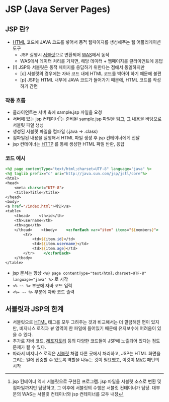 # JSP (Java Server Pages)

## JSP 란?
- [HTML](../../미완성%20문서/HTML.md) 코드에 JAVA 코드를 넣어서 동적 웹페이지를 생성해주는 웹 어플리케이션 도구
	- JSP 실행시 [서블릿](서블릿.md)으로 변환되어 [WAS](Web%20Application%20Server.md)에서 동작
	- WAS에서 데이터 처리를 거치면, 해당 데이터 + 웹페이지를 클라이언트에 응답
- [!] JSP와 서블릿은 동적 페이지를 응답하기 위한다는 점에서 동일하지만
	 - [c] 서블릿의 경우에는 자바 코드 내에 HTML 코드를 박아야 하기 때문에 불편
	- [p] JSP는 HTML 내부에 JAVA 코드가 들어가기 때문에, HTML 코드를 작성하기 간편
	

### 작동 흐름
- 클라이언트는 서버 측에 sample.jsp 파일을 요청
- 서버에 있는 jsp 컨테이너[^1]는 준비된 sample.jsp 파일을 읽고, 그 내용을 바탕으로 서블릿 파일 생성
- 생성된 서블릿 파일을 컴파일 (.java -> .class)
- 컴파일된 내용을 실행해서 HTML 파일 생성 후 jsp 컨테이너에게 전달
- jsp 컨테이너는 [HTTP](HTTP.md) 를 통해 생성한 HTML 파일 반환, 응답


### 코드 예시
```jsp
<%@ page contentType="text/html;charset=UTF-8" language="java" %>  
<%@ taglib prefix="c" uri="http://java.sun.com/jsp/jstl/core"%>  
<html>  
<head>  
    <meta charset="UTF-8">  
    <title>Title</title>  
</head>  
<body>  
<a href="/index.html">메인</a>  
<table>  
    <thead>    <th>id</th>  
    <th>username</th>  
    <th>age</th>  
    </thead>    <tbody>    <c:forEach var="item" items="${members}">  
        <tr>  
            <td>${item.id}</td>  
            <td>${item.username}</td>  
            <td>${item.age}</td>  
        </tr>    </c:forEach>  
    </tbody>  
</table>
```
- jsp 문서는 항상 `<%@ page contentType="text/html;charset=UTF-8" language="java" %>` 로 시작
- `<% ~~ %>` 부분에 자바 코드 입력
- `<%= ~~ %>` 부분에 자바 코드 출력


## 서블릿과 JSP의 한계

- 서블릿으로 [HTML](../../미완성%20문서/HTML.md) 태그를 모두 그려주는 것과 비교해서는 더 깔끔해진 면이 있지만, 비지니스 로직과 뷰 영역이 한 파일에 들어있기 때문에 유지보수에 어려움이 있을 수 있다.
- 추가로 자바 코드, [레포지토리](../../미완성%20문서/@Repository.md) 등의 다양한 코드들이 JSP에 노출되어 있다는 점도 문제가 될 수 있다.
- 따라서 비지니스 로직은 [서블릿](서블릿.md) 처럼 다른 곳에서 처리하고, JSP는 HTML 화면을 그리는 일에 집중할 수 있도록 역할을 나누는 것이 필요했고, 이것이 [MVC](../../Spring/Spring%20MVC/MVC.md) 패턴의 시작 

[^1]: jsp 컨테이너 역시 서블릿으로 구현된 프로그램. jsp 파일을 서블릿 소스로 변환 및 컴파일까지만 담당하고, 그 이후에 서블릿의 수행은 서블릿 컨테이너가 담당. 대부분의 WAS는 서블릿 컨테이너와 jsp 컨테이너를 모두 내장







